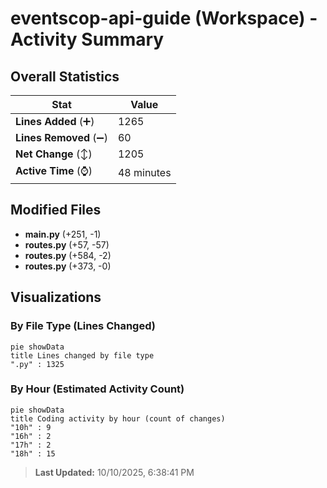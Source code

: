 # eventscop-api-guide (Workspace) - Activity Summary 

## Overall Statistics

| Stat                   | Value                                                             |
| ---------------------- | ----------------------------------------------------------------- |
| **Lines Added** (➕)   | 1265                                          |
| **Lines Removed** (➖) | 60                                        |
| **Net Change** (↕)    | 1205                |
| **Active Time** (⌚)   | 48 minutes |


## Modified Files
- **main.py** (+251, -1)
- **routes.py** (+57, -57)
- **routes.py** (+584, -2)
- **routes.py** (+373, -0)

## Visualizations

### By File Type (Lines Changed)

```mermaid
pie showData
title Lines changed by file type
".py" : 1325
```

### By Hour (Estimated Activity Count)

```mermaid
pie showData
title Coding activity by hour (count of changes)
"10h" : 9
"16h" : 2
"17h" : 2
"18h" : 15
```


> **Last Updated:** 10/10/2025, 6:38:41 PM